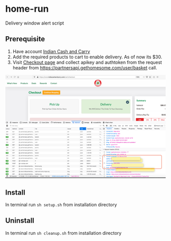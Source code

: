 # home-run
Delivery window alert script

## Prerequisite
1. Have account [Indian Cash and Carry](https://www.indiacashandcarry.com/)
2. Add the required products to cart to enable delivery. As of now its $30.
3. Visit [Checkout page](https://www.indiacashandcarry.com/cart/checkout) and collect apikey and authtoken from the request header from https://partnersapi.gethomesome.com/user/basket call.

![image](checkout.png)

## Install

In terminal run
`sh setup.sh` from installation directory

## Uninstall

In terminal run
`sh cleanup.sh` from installation directory
